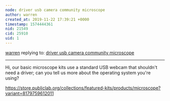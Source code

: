 ```yaml
---
node: driver usb camera community microscope
author: warren
created_at: 2019-11-22 17:39:21 +0000
timestamp: 1574444361
nid: 21549
cid: 25910
uid: 1
---
```




[warren](../profile/warren) replying to: [driver usb camera community microscope](../notes/francesco49/11-22-2019/driver-usb-camera-community-microscope)

----
Hi, our basic microscope kits use a standard USB webcam that shouldn't need a driver; can you tell us more about the operating system you're using? 

https://store.publiclab.org/collections/featured-kits/products/microscope?variant=8179759612011